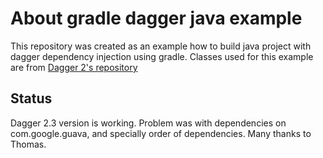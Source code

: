 # About gradle dagger java example

This repository was created as an example how to build java project with dagger dependency injection using gradle. Classes used for this example are from [Dagger 2's repository][website]

## Status

Dagger 2.3 version is working. Problem was with dependencies on com.google.guava, and specially order of dependencies. Many thanks to Thomas.

[website]: http://google.github.io/dagger

